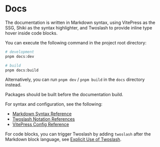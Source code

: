 # Docs

The documentation is written in Markdown syntax, using VitePress as the SSG, Shiki as the syntax highlighter, and Twoslash to provide inline type hover inside code blocks.

You can execute the following command in the project root directory:

```bash
# development
pnpm docs:dev

# build
pnpm docs:build
```

Alternatively, you can run `pnpm dev` / `pnpm build` in the `docs` directory instead.

Packages should be built before the documentation build.

For syntax and configuration, see the following:

- [Markdown Syntax Reference](https://vitepress.dev/guide/markdown)
- [Twoslash Notation References](https://twoslash.netlify.app/refs/notations)
- [VitePress Config Reference](https://vitepress.dev/reference/site-config)

For code blocks, you can trigger Twoslash by adding `twoslash` after the Markdown block language, see [Explicit Use of Twoslash](https://shiki.style/packages/twoslash#explicit-trigger).

